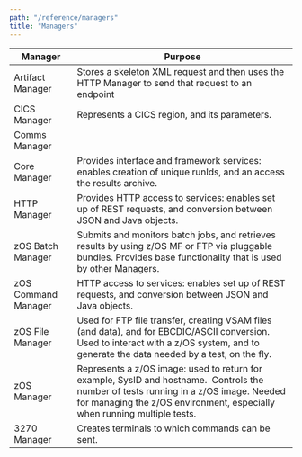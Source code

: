 ```yaml
---
path: "/reference/managers"
title: "Managers"
---
```


Manager | Purpose
--------|--------
Artifact Manager | Stores a skeleton XML request and then uses the HTTP Manager to send that request to an endpoint
CICS Manager | Represents a CICS region, and its parameters.
Comms Manager | 
Core Manager | Provides interface and framework services: enables creation of unique runIds, and an access the results archive.
HTTP Manager | Provides HTTP access to services: enables set up of REST requests, and conversion between JSON and Java objects.
zOS Batch Manager | Submits and monitors batch jobs, and retrieves results by using z/OS MF or FTP via pluggable bundles. Provides base functionality that is used by other Managers.
zOS Command Manager | HTTP access to services: enables set up of REST requests, and conversion between JSON and Java objects.
zOS File Manager | Used for FTP file transfer, creating VSAM files (and data), and for EBCDIC/ASCII conversion. Used to interact with a z/OS system, and to generate the data needed by a test, on the fly.
zOS Manager | Represents a z/OS image: used to return for example, SysID and hostname.  Controls the number of tests running in a z/OS image. Needed for managing the z/OS environment, especially when running multiple tests.
3270 Manager | Creates terminals to which commands can be sent.
